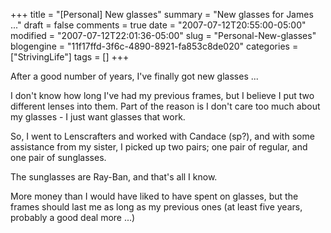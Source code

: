 +++
title = "[Personal] New glasses"
summary = "New glasses for James ..."
draft = false
comments = true
date = "2007-07-12T20:55:00-05:00"
modified = "2007-07-12T22:01:36-05:00"
slug = "Personal-New-glasses"
blogengine = "11f17ffd-3f6c-4890-8921-fa853c8de020"
categories = ["StrivingLife"]
tags = []
+++

<p>
After a good number of years, I&#39;ve finally got new glasses ...
</p>
<p>
I don&#39;t know how long I&#39;ve had my previous frames, but I believe I put two different lenses into them. Part of the reason is I don&#39;t care too much about my glasses - I just want glasses that work.
</p>
<p>
So, I went to Lenscrafters and worked with Candace (sp?), and with some assistance from my sister, I picked up two pairs; one pair of regular, and one pair of sunglasses.
</p>
<p>
The sunglasses are Ray-Ban, and that&#39;s all I know.
</p>
<p>
More money than I would have liked to have spent on glasses, but the frames should last me as long as my previous ones (at least five years, probably a good deal more ...)&nbsp;
</p>

